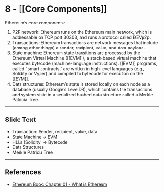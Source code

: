 # 8 - [[Core Components]]

Ethereum’s core components:
  
1.  P2P network: Ethereum runs on the Ethereum main network, which is addressable on TCP port 30303, and runs a protocol called ÐΞVp2p.
2.  Transactions: Ethereum transactions are network messages that include (among other things) a sender, recipient, value, and data payload.
3.  State machine: Ethereum state transitions are processed by the Ethereum Virtual Machine ([[EVM]]), a stack-based virtual machine that executes bytecode (machine-language instructions). [[EVM]] programs, called "smart contracts," are written in high-level languages (e.g., Solidity or Vyper) and compiled to bytecode for execution on the [[EVM]].
4.  Data structures: Ethereum’s state is stored locally on each node as a database (usually Google’s LevelDB), which contains the transactions and system state in a serialized hashed data structure called a Merkle Patricia Tree.

---
## Slide Text
- Transaction: Sender, recipient, value, data
- State Machine -> EVM
- HLLs (Solidity) -> Bytecode
- Data Structures
- Merkle Patricia Tree
---
## References
- [Ethereum Book: Chapter 01 - What is Ethereum](https://github.com/ethereumbook/ethereumbook/blob/develop/01what-is.asciidoc)
